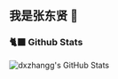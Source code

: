 ## 我是张东贤 👋


### 🐈‍⬛ Github Stats

<img alt="dxzhangg's GitHub Stats" src="https://github-readme-stats.vercel.app/api?username=dxzhangg&theme=cobalt&show_icons=true" />

<!--
**dxzhangg/dxzhangg** is a ✨ _special_ ✨ repository because its `README.md` (this file) appears on your GitHub profile.

Here are some ideas to get you started:

- 🔭 I’m currently working on ...
- 🌱 I’m currently learning ...
- 👯 I’m looking to collaborate on ...
- 🤔 I’m looking for help with ...
- 💬 Ask me about ...
- 📫 How to reach me: ...
- 😄 Pronouns: ...
- ⚡ Fun fact: ...
-->
